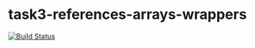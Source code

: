 # task3-references-arrays-wrappers

[![Build Status](https://travis-ci.com/itmo-java-basics-2020/task-3-string-spring-swing-kromarty.svg?branch=Lab3)](https://travis-ci.com/itmo-java-basics-2020/task-3-string-spring-swing-kromarty)
